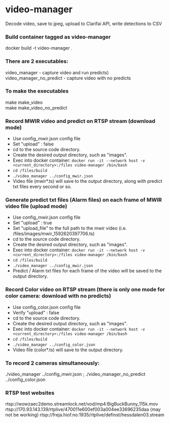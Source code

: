# video-manager
Decode video, save to jpeg, upload to Clarifai API, write detections to CSV

### Build container tagged as video-manager
docker build -t video-manager .

### There are 2 executables: 
video_manager - capture video and run predicts) \
video_manager_no_predict - capture video with no predicts

### To make the executables
make make_video \
make make_video_no_predict

### Record MWIR video and predict on RTSP stream (download mode)
- Use config_mwir.json config file
- Set "upload" : false
- cd to the source code directory.
- Create the desired output directory, such as "images".
- Exec into docker container: `docker run -it --network host -v <current_directory>:/files video-manager /bin/bash`
- `cd /files/build`
- `./video_manager ../config_mwir.json`
- Video file (mwir*.ts) will save to the output directory, along with predict txt files every second or so.

### Generate predict txt files (Alarm files) on each frame of MWIR video file (upload mode)
- Use config_mwir.json config file
- Set "upload" : true
- Set "upload_file" to the full path to the mwir video (i.e. /files/images/mwir_1592620397706.ts)
- cd to the source code directory.
- Create the desired output directory, such as "images".
- Exec into docker container: `docker run -it --network host -v <current_directory>:/files video-manager /bin/bash`
- `cd /files/build`
- `./video_manager ../config_mwir.json`
- Predict / Alarm txt files for each frame of the video will be saved to the output directory.

### Record Color video on RTSP stream (there is only one mode for color camera: download with no predicts)
- Use config_color.json config file
- Verify "upload" : false
- cd to the source code directory.
- Create the desired output directory, such as "images".
- Exec into docker container: `docker run -it --network host -v <current_directory>:/files video-manager /bin/bash`
- `cd /files/build`
- `./video_manager ../config_color.json`
- Video file (color*.ts) will save to the output directory.

### To record 2 cameras simultaneously:
 ./video_manager ../config_mwir.json ; ./video_manager_no_predict ../config_color.json
 
### RTSP test websites
rtsp://wowzaec2demo.streamlock.net/vod/mp4:BigBuckBunny_115k.mov
rtsp://170.93.143.139/rtplive/470011e600ef003a004ee33696235daa (may not be working)
rtsp://freja.hiof.no:1935/rtplive/definst/hessdalen03.stream
